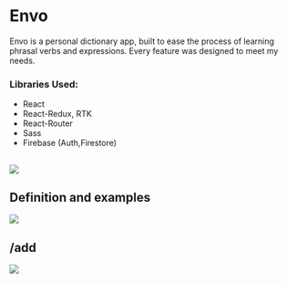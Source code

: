 # Envo

Envo is a personal dictionary app, built to ease the process of learning phrasal verbs and expressions. Every feature was designed to meet my needs.

### Libraries Used:
-  React
-  React-Redux, RTK
-  React-Router
-  Sass
-  Firebase (Auth,Firestore)
## 
![](https://firebasestorage.googleapis.com/v0/b/image-gallery-610ea.appspot.com/o/users%2FGeorge-VCXtOV23v8bv667J0SkSr8OiQmm2%2Fgallery%2Fenvo-pic.png?alt=media&token=ca84ea90-063c-42c2-a385-ea84a113ed85)
## Definition and examples
![](https://firebasestorage.googleapis.com/v0/b/image-gallery-610ea.appspot.com/o/users%2FGeorge-VCXtOV23v8bv667J0SkSr8OiQmm2%2Fgallery%2Fenvo-definition.png?alt=media&token=d1bed24b-16fd-4b73-a6d5-7a784330f004)
## /add
![](https://firebasestorage.googleapis.com/v0/b/image-gallery-610ea.appspot.com/o/users%2FGeorge-VCXtOV23v8bv667J0SkSr8OiQmm2%2Fgallery%2Fenvo-admin.png?alt=media&token=308f4d78-c8f3-424e-86c6-2979a820a4d9)
